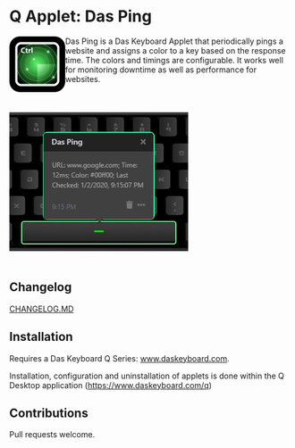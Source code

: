 # Q Applet: Das Ping

<img align="left" alt="Das Ping - Das Keyboard Applet" src="assets/icon.png" width="100" height="100">

Das Ping is a Das Keyboard Applet that periodically pings a website and assigns a color to a key based on the response time. The colors and timings are configurable. It works well for monitoring downtime as well as performance for websites.

<br>
<img alt="Das Ping - Usage" src="assets/usage.png" vspace="20">

## Changelog

[CHANGELOG.MD](CHANGELOG.md)

## Installation

Requires a Das Keyboard Q Series: www.daskeyboard.com.

Installation, configuration and uninstallation of applets is done within
the Q Desktop application (https://www.daskeyboard.com/q)

## Contributions

Pull requests welcome.

